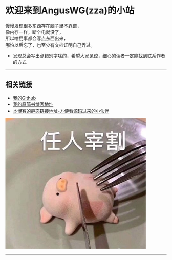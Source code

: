 # 欢迎来到AngusWG(zza)的小站

慢慢发现很多东西存在脑子里不靠谱，  
像内存一样，断个电就没了，  
所以啥屁事都会写点东西出来，  
哪怕以后忘了，也至少有文档证明自己弄过。  

* 发现总会写出点错别字啥的，希望大家见谅，细心的读者一定能找到联系作者的方式

---

## 相关链接

* [我的Github](https://github.com/AngusWG)
* [我的原简书博客地址](https://www.jianshu.com/u/058b9e136f83)
* [本博客的静态链接地址-方便看源码过来的小伙伴](https://anguswg.github.io/AngusWG/)

![.](./images/7485616-eefd1a0ed5fef397.png)

---
